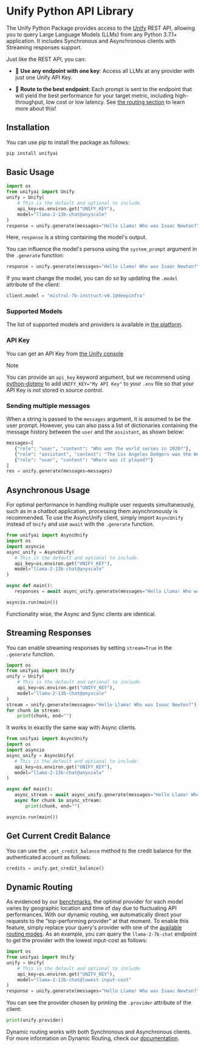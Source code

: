 # Unify Python API Library
The Unify Python Package provides access to the [Unify](https://unify.ai) REST API, allowing you to query Large Language Models (LLMs)
from any Python 3.7.1+ application.
It includes Synchronous and Asynchronous clients with Streaming responses support.

Just like the REST API, you can:

- 🔑 **Use any endpoint with one key**: Access all LLMs at any provider with just one Unify API Key.


- 🚀 **Route to the best endpoint**: Each prompt is sent to the endpoint that will yield the best
  performance for your target metric, including high-throughput, low cost or low latency. See
  [the routing section](#dynamic-routing) to learn more about this!

## Installation
You can use pip to install the package as follows:
```bash
pip install unifyai
```

## Basic Usage
```python
import os
from unifyai import Unify
unify = Unify(
    # This is the default and optional to include.
    api_key=os.environ.get("UNIFY_KEY"),
    model="llama-2-13b-chat@anyscale"
)
response = unify.generate(messages="Hello Llama! Who was Isaac Newton?")
```

Here, `response` is a string containing the model's output.

You can influence the model's persona using the `system_prompt` argument in the `.generate` function:

```python
response = unify.generate(messages="Hello Llama! Who was Isaac Newton?", system_prompt="You should always talk in rhymes")
```

If you want change the model, you can do so by updating the `.model` attribute of the client:
```python
client.model = "mistral-7b-instruct-v0.1@deepinfra"
```

### Supported Models
The list of supported models and providers is available in [the platform](https://unify.ai/hub).

### API Key
You can get an API Key from [the Unify console](https://console.unify.ai/)

> [!NOTE]
> You can provide an `api_key` keyword argument, but
> we recommend using [python-dotenv](https://pypi.org/project/python-dotenv/)
> to add `UNIFY_KEY="My API Key"` to your `.env` file
> so that your API Key is not stored in source control.

### Sending multiple messages

 When a string is passed to the `messages` argument, it is assumed to be the user prompt. However, you can also pass a list of dictionaries containing the message history between
 the `user` and the `assistant`, as shown below:

 ```python
 messages=[
    {"role": "user", "content": "Who won the world series in 2020?"},
    {"role": "assistant", "content": "The Los Angeles Dodgers won the World Series in 2020."},
    {"role": "user", "content": "Where was it played?"}
]
res = unify.generate(messages=messages)
 ```


## Asynchronous Usage
For optimal performance in handling multiple user requests simultaneously, such as in a chatbot application, processing them asynchronously is recommended.
To use the AsyncUnify client, simply import `AsyncUnify` instead
 of `Unify` and use `await` with the `.generate` function.

 ```python
from unifyai import AsyncUnify
import os
import asyncio
async_unify = AsyncUnify(
    # This is the default and optional to include.
    api_key=os.environ.get("UNIFY_KEY"),
    model="llama-2-13b-chat@anyscale"
)

async def main():
    responses = await async_unify.generate(messages="Hello Llama! Who was Isaac Newton?")

asyncio.run(main())
```

Functionality wise, the Async and Sync clients are identical.

## Streaming Responses
You can enable streaming responses by setting `stream=True` in the `.generate` function.

```python
import os
from unifyai import Unify
unify = Unify(
    # This is the default and optional to include.
    api_key=os.environ.get("UNIFY_KEY"),
    model="llama-2-13b-chat@anyscale"
)
stream = unify.generate(messages="Hello Llama! Who was Isaac Newton?")
for chunk in stream:
    print(chunk, end="")
```

It works in exactly the same way with Async clients.

 ```python
from unifyai import AsyncUnify
import os
import asyncio
async_unify = AsyncUnify(
    # This is the default and optional to include.
    api_key=os.environ.get("UNIFY_KEY"),
    model="llama-2-13b-chat@anyscale"
)

async def main():
    async_stream = await async_unify.generate(messages="Hello Llama! Who was Isaac Newton?")
    async for chunk in async_stream:
        print(chunk, end="")

asyncio.run(main())
```

## Get Current Credit Balance
You can use the `.get_credit_balance` method to the credit balance for the authenticated account as follows:
```python
credits = unify.get_credit_balance()
```

## Dynamic Routing
As evidenced by our [benchmarks](https://unify.ai/hub), the optimal provider for each model varies by geographic location and time of day due to fluctuating API performances. With our dynamic routing, we automatically direct your requests to the "top-performing provider" at that moment. To enable this feature, simply replace your query's provider with one of the [available routing modes](https://unify.ai/docs/hub/concepts/runtime_routing.html#available-modes). As an example, you can query the `llama-2-7b-chat` endpoint to get the provider with the lowest input-cost as follows:

```python
import os
from unifyai import Unify
unify = Unify(
    # This is the default and optional to include.
    api_key=os.environ.get("UNIFY_KEY"),
    model="llama-2-13b-chat@lowest-input-cost"
)
response = unify.generate(messages="Hello Llama! Who was Isaac Newton?")
```
You can see the provider chosen by printing the `.provider` attribute of the client:

```python
print(unify.provider)
```

Dynamic routing works with both Synchronous and Asynchronous clients. For more information on Dynamic Routing, check our [documentation](https://unify.ai/docs/hub/concepts/runtime_routing.html#dynamic-routing).
